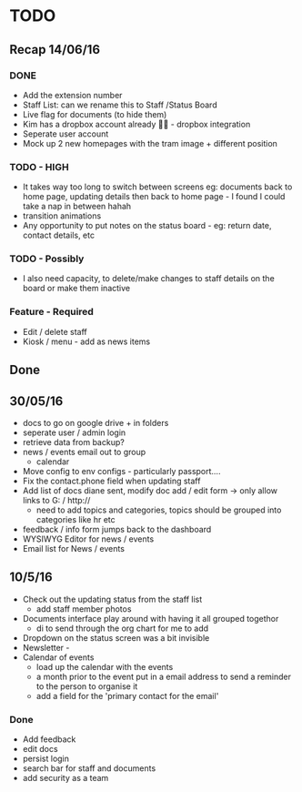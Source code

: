 # TODO

## Recap 14/06/16

### DONE
* Add the extension number
* Staff List: can we rename this to Staff /Status Board
* Live flag for documents (to hide them)
* Kim has a dropbox account already 🤘🏽 - dropbox integration
* Seperate user account
* Mock up 2 new homepages with the tram image + different position

### TODO - HIGH
* It takes way too long to switch between screens eg: documents back to home page, updating details then back to home page - I found I could take a nap in between hahah
* transition animations
* Any opportunity to put notes on the status board - eg: return date, contact details, etc

### TODO - Possibly
* I also need capacity, to delete/make changes to staff details on the board or make them inactive

### Feature - Required
* Edit / delete staff
* Kiosk / menu - add as news items

## Done

## 30/05/16
* docs to go on google drive + in folders
* seperate user / admin login
* retrieve data from backup?
* news / events email out to group
  - calendar
* Move config to env configs - particularly passport....
* Fix the contact.phone field when updating staff
* Add list of docs diane sent, modify doc add / edit form -> only allow links to G: / http://
  - need to add topics and categories, topics should be grouped into categories like hr etc
* feedback / info form jumps back to the dashboard
* WYSIWYG Editor for news / events
* Email list for News / events

## 10/5/16
* Check out the updating status from the staff list
  - add staff member photos
* Documents interface play around with having it all grouped togethor
  - di to send through the org chart for me to add
* Dropdown on the status screen was a bit invisible
* Newsletter -
* Calendar of events
  - load up the calendar with the events
  - a month prior to the event put in a email address to send a reminder to the person to organise it
  - add a field for the 'primary contact for the email'

### Done
* Add feedback
* edit docs
* persist login
* search bar for staff and documents
* add security as a team
